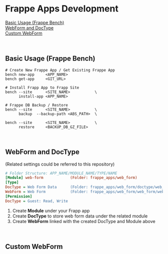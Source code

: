 # Frappe Apps Development
[Basic Usage (Frappe Bench)](#basic-usage)  
[WebForm and DocType](#web-form)  
[Custom WebForm](#custom-web-form)


<br>

<a name="basic-usage"/>

## Basic Usage (Frappe Bench)
```shell
# Create New Frappe App / Get Existing Frappe App
bench new-app     <APP_NAME>
bench get-app     <GIT_URL>

# Install Frapp App to Frapp Site
bench --site      <SITE_NAME>           \
      install-app <APP_NAME>
      
# Frappe DB Backup / Restore
bench --site      <SITE_NAME>           \
      backup  --backup-path <ABS_PATH>  \

bench --site      <SITE_NAME>           \
      restore     <BACKUP_DB_GZ_FILE>
```

<br>

<a name="web-form"/>

## WebForm and DocType
(Related settings could be referred to this repository)
```INI
# Folder Structure: APP_NAME/MODULE_NAME/TYPE/NAME
[Module] web-form            (Folder: frappe_apps/web_form)
[Type]
DocType = Web Form Data      (Folder: frappe_apps/web_form/doctype/web_form_data)
WebForm = Web Form           (Folder: frappe_apps/web_form/web_form/web_form)
[Permission]
DocType = Guest: Read, Write
```
1. Create **Module** under your Frapp app
2. Create **DocType** to store web form data under the related module
3. Create **WebForm** linked with the created DocType and Module above

<br>

<a name="custom-web-form"/>

## Custom WebForm
